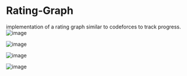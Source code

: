 # Rating-Graph
implementation of a rating graph similar to codeforces to track progress.
![image](https://github.com/user-attachments/assets/d51ad4d3-2fc9-461c-9159-b26a49dccfef)

![image](https://github.com/user-attachments/assets/f3b15ba4-6835-4802-bf8e-9cf3299ce462)


![image](https://github.com/user-attachments/assets/dbb6f620-f85c-4442-a5cd-530fbe24ca51)

![image](https://github.com/user-attachments/assets/f66b23b8-575d-4adb-a088-e6de544d8852)
